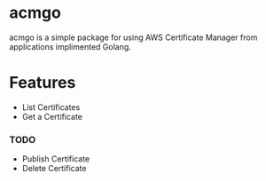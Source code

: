 acmgo
===

acmgo is a simple package for using AWS Certificate Manager from applications implimented Golang.

# Features

- List Certificates
- Get a Certificate

### TODO

- Publish Certificate
- Delete Certificate
